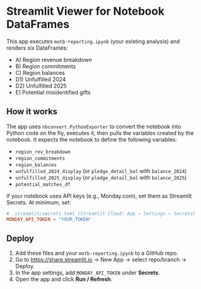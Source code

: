 # Streamlit Viewer for Notebook DataFrames

This app executes `motb-reporting.ipynb` (your existing analysis) and renders six DataFrames:

- A) Region revenue breakdown
- B) Region commitments
- C) Region balances
- D1) Unfulfilled 2024
- D2) Unfulfilled 2025
- E) Potential misidentified gifts

## How it works

The app uses `nbconvert.PythonExporter` to convert the notebook into Python code on the fly, executes it, then pulls the variables created by the notebook. It expects the notebook to define the following variables:

- `region_rev_breakdown`
- `region_commitments`
- `region_balances`
- `unfulfilled_2024_display` (or `pledge_detail_bal` with `balance_2024`)
- `unfulfilled_2025_display` (or `pledge_detail_bal` with `balance_2025`)
- `potential_matches_df`

If your notebook uses API keys (e.g., Monday.com), set them as Streamlit Secrets. At minimum, set:

```toml
# .streamlit/secrets.toml (Streamlit Cloud: App → Settings → Secrets)
MONDAY_API_TOKEN = "YOUR_TOKEN"
```

## Deploy

1. Add these files and your `motb-reporting.ipynb` to a GitHub repo.
2. Go to https://share.streamlit.io → New App → select repo/branch → Deploy.
3. In the app settings, add `MONDAY_API_TOKEN` under **Secrets**.
4. Open the app and click **Run / Refresh**.
